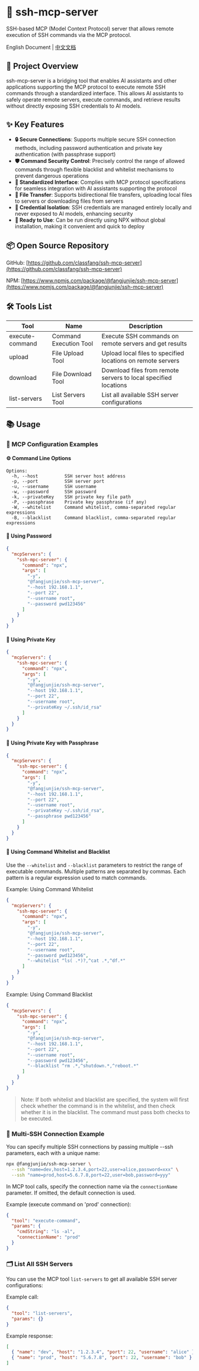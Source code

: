 # 🔐 ssh-mcp-server

SSH-based MCP (Model Context Protocol) server that allows remote execution of SSH commands via the MCP protocol.

English Document | [中文文档](README_CN.md)

## 📝 Project Overview

ssh-mcp-server is a bridging tool that enables AI assistants and other applications supporting the MCP protocol to execute remote SSH commands through a standardized interface. This allows AI assistants to safely operate remote servers, execute commands, and retrieve results without directly exposing SSH credentials to AI models.

## ✨ Key Features

- **🔒 Secure Connections**: Supports multiple secure SSH connection methods, including password authentication and private key authentication (with passphrase support)
- **🛡️ Command Security Control**: Precisely control the range of allowed commands through flexible blacklist and whitelist mechanisms to prevent dangerous operations
- **🔄 Standardized Interface**: Complies with MCP protocol specifications for seamless integration with AI assistants supporting the protocol
- **📂 File Transfer**: Supports bidirectional file transfers, uploading local files to servers or downloading files from servers
- **🔑 Credential Isolation**: SSH credentials are managed entirely locally and never exposed to AI models, enhancing security
- **🚀 Ready to Use**: Can be run directly using NPX without global installation, making it convenient and quick to deploy

## 📦 Open Source Repository

GitHub: [https://github.com/classfang/ssh-mcp-server](https://github.com/classfang/ssh-mcp-server)

NPM: [https://www.npmjs.com/package/@fangjunjie/ssh-mcp-server](https://www.npmjs.com/package/@fangjunjie/ssh-mcp-server)

## 🛠️ Tools List

| Tool | Name | Description |
|---------|-----------|----------|
| execute-command | Command Execution Tool | Execute SSH commands on remote servers and get results |
| upload | File Upload Tool | Upload local files to specified locations on remote servers |
| download | File Download Tool | Download files from remote servers to local specified locations |
| list-servers | List Servers Tool | List all available SSH server configurations |

## 📚 Usage

### 🔧 MCP Configuration Examples

#### ⚙️ Command Line Options

```text
Options:
  -h, --host          SSH server host address
  -p, --port          SSH server port
  -u, --username      SSH username
  -w, --password      SSH password
  -k, --privateKey    SSH private key file path
  -P, --passphrase    Private key passphrase (if any)
  -W, --whitelist     Command whitelist, comma-separated regular expressions
  -B, --blacklist     Command blacklist, comma-separated regular expressions
```

#### 🔑 Using Password

```json
{
  "mcpServers": {
    "ssh-mpc-server": {
      "command": "npx",
      "args": [
        "-y",
        "@fangjunjie/ssh-mcp-server",
        "--host 192.168.1.1",
        "--port 22",
        "--username root",
        "--password pwd123456"
      ]
    }
  }
}
```

#### 🔐 Using Private Key

```json
{
  "mcpServers": {
    "ssh-mpc-server": {
      "command": "npx",
      "args": [
        "-y",
        "@fangjunjie/ssh-mcp-server",
        "--host 192.168.1.1",
        "--port 22",
        "--username root",
        "--privateKey ~/.ssh/id_rsa"
      ]
    }
  }
}
```

#### 🔏 Using Private Key with Passphrase

```json
{
  "mcpServers": {
    "ssh-mpc-server": {
      "command": "npx",
      "args": [
        "-y",
        "@fangjunjie/ssh-mcp-server",
        "--host 192.168.1.1",
        "--port 22",
        "--username root",
        "--privateKey ~/.ssh/id_rsa",
        "--passphrase pwd123456"
      ]
    }
  }
}
```

#### 📝 Using Command Whitelist and Blacklist

Use the `--whitelist` and `--blacklist` parameters to restrict the range of executable commands. Multiple patterns are separated by commas. Each pattern is a regular expression used to match commands.

Example: Using Command Whitelist

```json
{
  "mcpServers": {
    "ssh-mpc-server": {
      "command": "npx",
      "args": [
        "-y",
        "@fangjunjie/ssh-mcp-server",
        "--host 192.168.1.1",
        "--port 22",
        "--username root",
        "--password pwd123456",
        "--whitelist ^ls( .*)?,^cat .*,^df.*"
      ]
    }
  }
}
```

Example: Using Command Blacklist

```json
{
  "mcpServers": {
    "ssh-mpc-server": {
      "command": "npx",
      "args": [
        "-y",
        "@fangjunjie/ssh-mcp-server",
        "--host 192.168.1.1",
        "--port 22",
        "--username root",
        "--password pwd123456",
        "--blacklist ^rm .*,^shutdown.*,^reboot.*"
      ]
    }
  }
}
```

> Note: If both whitelist and blacklist are specified, the system will first check whether the command is in the whitelist, and then check whether it is in the blacklist. The command must pass both checks to be executed.

### 🧩 Multi-SSH Connection Example

You can specify multiple SSH connections by passing multiple --ssh parameters, each with a unique name:

```bash
npx @fangjunjie/ssh-mcp-server \
  --ssh "name=dev,host=1.2.3.4,port=22,user=alice,password=xxx" \
  --ssh "name=prod,host=5.6.7.8,port=22,user=bob,password=yyy"
```

In MCP tool calls, specify the connection name via the `connectionName` parameter. If omitted, the default connection is used.

Example (execute command on 'prod' connection):

```json
{
  "tool": "execute-command",
  "params": {
    "cmdString": "ls -al",
    "connectionName": "prod"
  }
}
```

### 🗂️ List All SSH Servers

You can use the MCP tool `list-servers` to get all available SSH server configurations:

Example call:

```json
{
  "tool": "list-servers",
  "params": {}
}
```

Example response:

```json
[
  { "name": "dev", "host": "1.2.3.4", "port": 22, "username": "alice" },
  { "name": "prod", "host": "5.6.7.8", "port": 22, "username": "bob" }
]
```